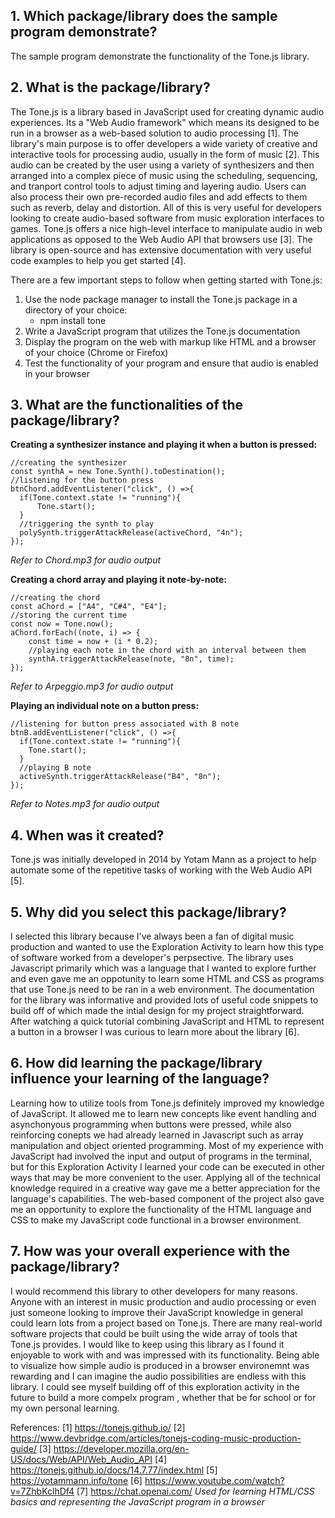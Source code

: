 ## 1. Which package/library does the sample program demonstrate?

The sample program demonstrate the functionality of the Tone.js library.

## 2. What is the package/library?

The Tone.js is a library based in JavaScript used for creating dynamic audio experiences. Its a "Web Audio framework" which means its designed to be run in a browser as a web-based solution to audio processing [1]. The library's main purpose is to offer developers a wide variety of creative and interactive tools for processing audio, usually in the form of music [2]. This audio can be created by the user using a variety of synthesizers and then arranged into a complex piece of music using the scheduling, sequencing, and tranport control tools to adjust timing and layering audio. Users can also process their own pre-recorded audio files and add effects to them such as reverb, delay and distortion. All of this is very useful for developers looking to create audio-based software from music exploration interfaces to games. Tone.js offers a nice high-level interface to manipulate audio in web applications as opposed to the Web Audio API that browsers use [3]. The library is open-source and has extensive documentation with very useful code examples to help you get started [4]. 

There are a few important steps to follow when getting started with Tone.js:
  1. Use the node package manager to install the Tone.js package in a directory of your choice:
       - npm install tone
  2. Write a JavaScript program that utilizes the Tone.js documentation
  3. Display the program on the web with markup like HTML and a browser of your choice (Chrome or Firefox)
  4. Test the functionality of your program and ensure that audio is enabled in your browser

## 3. What are the functionalities of the package/library?

__Creating a synthesizer instance and playing it when a button is pressed:__  

    //creating the synthesizer
    const synthA = new Tone.Synth().toDestination();
    //listening for the button press
    btnChord.addEventListener("click", () =>{
      if(Tone.context.state != "running"){
          Tone.start();
      }
      //triggering the synth to play
      polySynth.triggerAttackRelease(activeChord, "4n");
    });
*Refer to Chord.mp3 for audio output*

__Creating a chord array and playing it note-by-note:__ 

    //creating the chord
    const aChord = ["A4", "C#4", "E4"];
    //storing the current time
    const now = Tone.now();
    aChord.forEach((note, i) => {
        const time = now + (i * 0.2);
        //playing each note in the chord with an interval between them
        synthA.triggerAttackRelease(note, "8n", time);
    });
*Refer to Arpeggio.mp3 for audio output*

__Playing an individual note on a button press:__

    //listening for button press associated with B note
    btnB.addEventListener("click", () =>{
      if(Tone.context.state != "running"){
        Tone.start();
      }
      //playing B note
      activeSynth.triggerAttackRelease("B4", "8n");
    });
*Refer to Notes.mp3 for audio output*

## 4. When was it created? 

Tone.js was initially developed in 2014 by Yotam Mann as a project to help automate some of the repetitive tasks of working with the Web Audio API [5].

## 5. Why did you select this package/library?

I selected this library because I've always been a fan of digital music production and wanted to use the Exploration Activity to learn how this type of software worked from a developer's perpsective. The library uses Javascript primarily which was a language that I wanted to explore further and even gave me an oppotunity to learn some HTML and CSS as programs that use Tone.js need to be ran in a web environment. The documentation for the library was informative and provided lots of useful code snippets to build off of which made the intial design for my project straightforward. After watching a quick tutorial combining JavaScript and HTML to represent a button in a browser I was curious to learn more about the library [6].

## 6. How did learning the package/library influence your learning of the language?

Learning how to utilize tools from Tone.js definitely improved my knowledge of JavaScript. It allowed me to learn new concepts like event handling and asynchonyous programming when buttons were pressed, while also reinforcing conepts we had already learned in Javascript such as array manipulation and object oriented programming. Most of my experience with JavaScript had involved the input and output of programs in the terminal, but for this Exploration Activity I learned your code can be executed in other ways that may be more convenient to the user. Applying all of the technical knowledge required in a creative way gave me a better appreciation for the language's capabilities. The web-based component of the project also gave me an opportunity to explore the functionality of the HTML language and CSS to make my JavaScript code functional in a browser environment. 

## 7. How was your overall experience with the package/library? 

I would recommend this library to other developers for many reasons. Anyone with an interest in music production and audio processing or even just someone looking to improve their JavaScript knowledge in general could learn lots from a project based on Tone.js. There are many real-world software projects that could be built using the wide array of tools that Tone.js provides. I would like to keep using this library as I found it enjoyable to work with and was impressed with its functionality. Being able to visualize how simple audio is produced in a browser environemnt was rewarding and I can imagine the audio possibilities are endless with this library. I could see myself building off of this exploration activity in the future to build a more compelx program , whether that be for school or for my own personal learning. 

References:
[1] https://tonejs.github.io/
[2] https://www.devbridge.com/articles/tonejs-coding-music-production-guide/
[3] https://developer.mozilla.org/en-US/docs/Web/API/Web_Audio_API
[4] https://tonejs.github.io/docs/14.7.77/index.html
[5] https://yotammann.info/tone
[6] https://www.youtube.com/watch?v=7ZhbKclhDf4
[7] https://chat.openai.com/ *Used for learning HTML/CSS basics and representing the JavaScript program in a browser*
